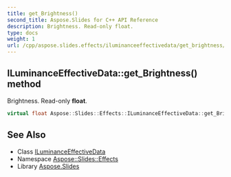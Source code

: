 ```yaml
---
title: get_Brightness()
second_title: Aspose.Slides for C++ API Reference
description: Brightness. Read-only float.
type: docs
weight: 1
url: /cpp/aspose.slides.effects/iluminanceeffectivedata/get_brightness/
---
```

## ILuminanceEffectiveData::get_Brightness() method


Brightness. Read-only **float**.

```cpp
virtual float Aspose::Slides::Effects::ILuminanceEffectiveData::get_Brightness()=0
```

## See Also

* Class [ILuminanceEffectiveData](./)
* Namespace [Aspose::Slides::Effects](../)
* Library [Aspose.Slides](../../)